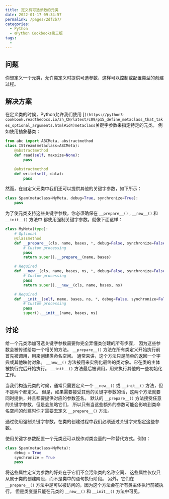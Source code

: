 ```yaml
---
title: 定义有可选参数的元类
date: 2022-01-17 09:34:57
permalink: /pages/2df2b7/
categories:
  - Python
  - 《Python Cookbook》第三版
tags:
  - 
---
```


## 问题

你想定义一个元类，允许类定义时提供可选参数，这样可以控制或配置类型的创建过程。

## 解决方案

在定义类的时候，Python允许我们使用 [``](https://python3-cookbook.readthedocs.io/zh_CN/latest/c09/p15_define_metaclass_that_takes_optional_arguments.html#id4)metaclass``关键字参数来指定特定的元类。 例如使用抽象基类：

```python
from abc import ABCMeta, abstractmethod
class IStream(metaclass=ABCMeta):
    @abstractmethod
    def read(self, maxsize=None):
        pass

    @abstractmethod
    def write(self, data):
        pass
```

然而，在自定义元类中我们还可以提供其他的关键字参数，如下所示：

```python
class Spam(metaclass=MyMeta, debug=True, synchronize=True):
    pass
```

为了使元类支持这些关键字参数，你必须确保在 `__prepare__()` , `__new__()` 和 `__init__()` 方法中 都使用强制关键字参数。就像下面这样：

```python
class MyMeta(type):
    # Optional
    @classmethod
    def __prepare__(cls, name, bases, *, debug=False, synchronize=False):
        # Custom processing
        pass
        return super().__prepare__(name, bases)

    # Required
    def __new__(cls, name, bases, ns, *, debug=False, synchronize=False):
        # Custom processing
        pass
        return super().__new__(cls, name, bases, ns)

    # Required
    def __init__(self, name, bases, ns, *, debug=False, synchronize=False):
        # Custom processing
        pass
        super().__init__(name, bases, ns)
```

## 讨论

给一个元类添加可选关键字参数需要你完全弄懂类创建的所有步骤， 因为这些参数会被传递给每一个相关的方法。 `__prepare__()` 方法在所有类定义开始执行前首先被调用，用来创建类命名空间。 通常来讲，这个方法只是简单的返回一个字典或其他映射对象。 `__new__()` 方法被用来实例化最终的类对象。它在类的主体被执行完后开始执行。 `__init__()` 方法最后被调用，用来执行其他的一些初始化工作。

当我们构造元类的时候，通常只需要定义一个 `__new__()` 或 `__init__()` 方法，但不是两个都定义。 但是，如果需要接受其他的关键字参数的话，这两个方法就要同时提供，并且都要提供对应的参数签名。 默认的 `__prepare__()` 方法接受任意的关键字参数，但是会忽略它们， 所以只有当这些额外的参数可能会影响到类命名空间的创建时你才需要去定义 `__prepare__()` 方法。

通过使用强制关键字参数，在类的创建过程中我们必须通过关键字来指定这些参数。

使用关键字参数配置一个元类还可以视作对类变量的一种替代方式。例如：

```python
class Spam(metaclass=MyMeta):
    debug = True
    synchronize = True
    pass
```

将这些属性定义为参数的好处在于它们不会污染类的名称空间， 这些属性仅仅只从属于类的创建阶段，而不是类中的语句执行阶段。 另外，它们在 `__prepare__()` 方法中是可以被访问的，因为这个方法会在所有类主体执行前被执行。 但是类变量只能在元类的 `__new__()` 和 `__init__()` 方法中可见。
